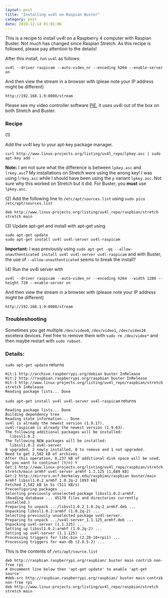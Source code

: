 ```yaml
---
layout: post
title: "Installing uv4l on Raspian Buster"
category: post
date: 2019-12-14 01:01:06
---
```


This is a recipe to install uv4l on a Raspberry 4 computer with Raspian Buster. Not much has changed since Raspian Stretch. As this recipe is followed, please pay attention to the details!

After this install, run `uv4l` as follows:

```
uv4l --driver raspicam --auto-video_nr --encoding h264 --enable-server on
```

And then view the stream in a browser with (pleae note your IP address might be different)

```
http://192.168.1.9:8080/stream
```

Please see my video controller software [PiE](http://blog.cudmore.io/pie-doc/), it uses uv4l out of the box on both Stretch and Buster.

### Recipe

(1)

Add the uv4l key to your apt-key package manager.

```
curl http://www.linux-projects.org/listing/uv4l_repo/lpkey.asc | sudo apt-key add -
```

**Note:** I am not sure what the difference is between `lpkey.asc` and `lrkey.asc`? My installations on Stretch were using the wrong key! I was using `lrkey.asc` while I should have been using the `p` variant `lpkey.asc`. Not sure why this worked on Stretch but it did. For Buster, you **must** use `lpkey.asc`.

(2) Add the following line to `/etc/apt/sources.list` using `sudo pico /etc/apt/sources.list`

```
deb http://www.linux-projects.org/listing/uv4l_repo/raspbian/stretch stretch main
```

(3) Update apt-get and install with apt-get using

```
sudo apt-get update
sudo apt-get install uv4l uv4l-server uv4l-raspicam
```

**Important:** I was previously using `sudo apt-get -qq --allow-unauthenticated install uv4l uv4l-server uv4l-raspicam` and with Buster, the use of `--allow-unauthenticated` seems to break the install?

(4) Run the uv4l server with

```
uv4l --driver raspicam --auto-video_nr --encoding h264 --width 1280 --height 720 --enable-server on
```

And then view the stream in a browser with (please note your IP address might be different)

```
http://192.168.1.9:8080/stream
```

### Troubleshooting

Sometimes you get multiple `/dev/video0`, `/dev/video1`, `/dev/video10` excetera devices. Feel free to remove them with `sudo rm /dev/video*` and then maybe restart with `sudo reboot`.

### Details:

`sudo apt-get update` returns

```
Hit:1 http://archive.raspberrypi.org/debian buster InRelease
Hit:2 http://raspbian.raspberrypi.org/raspbian buster InRelease                
Hit:3 http://www.linux-projects.org/listing/uv4l_repo/raspbian/stretch stretch InRelease
Reading package lists... Done
```

`sudo apt-get install uv4l uv4l-server uv4l-raspicam` returns

```
Reading package lists... Done
Building dependency tree       
Reading state information... Done
uv4l is already the newest version (1.9.17).
uv4l-raspicam is already the newest version (1.9.63).
The following additional packages will be installed:
  libssl1.0.2
The following NEW packages will be installed:
  libssl1.0.2 uv4l-server
0 upgraded, 2 newly installed, 0 to remove and 1 not upgraded.
Need to get 2,582 kB of archives.
After this operation, 8,237 kB of additional disk space will be used.
Do you want to continue? [Y/n] Y
Get:1 http://www.linux-projects.org/listing/uv4l_repo/raspbian/stretch stretch/main armhf uv4l-server armhf 1.1.125 [1,689 kB]
Get:2 http://mirrors.ocf.berkeley.edu/raspbian/raspbian buster/main armhf libssl1.0.2 armhf 1.0.2q-2 [893 kB]
Fetched 2,582 kB in 5s (511 kB/s)                                       
Preconfiguring packages ...
Selecting previously unselected package libssl1.0.2:armhf.
(Reading database ... 45170 files and directories currently installed.)
Preparing to unpack .../libssl1.0.2_1.0.2q-2_armhf.deb ...
Unpacking libssl1.0.2:armhf (1.0.2q-2) ...
Selecting previously unselected package uv4l-server.
Preparing to unpack .../uv4l-server_1.1.125_armhf.deb ...
Unpacking uv4l-server (1.1.125) ...
Setting up libssl1.0.2:armhf (1.0.2q-2) ...
Setting up uv4l-server (1.1.125) ...
Processing triggers for libc-bin (2.28-10+rpi1) ...
Processing triggers for man-db (2.8.5-2) ...
```


This is the contents of `/etc/apt/source.list`

```
deb http://raspbian.raspberrypi.org/raspbian/ buster main contrib non-free rpi
# Uncomment line below then 'apt-get update' to enable 'apt-get source'
#deb-src http://raspbian.raspberrypi.org/raspbian/ buster main contrib non-free rpi
deb http://www.linux-projects.org/listing/uv4l_repo/raspbian/stretch stretch main
```

